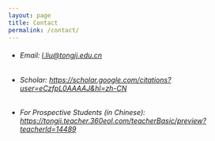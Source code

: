 ```yaml
---
layout: page
title: Contact
permalink: /contact/
---
```


- ###### Email:  l.liu@tongji.edu.cn  
- ###### Scholar: <https://scholar.google.com/citations?user=eCzfpL0AAAAJ&hl=zh-CN>  
- ###### For Prospective Students (in Chinese): <https://tongji.teacher.360eol.com/teacherBasic/preview?teacherId=14489>  


